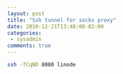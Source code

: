 ```yaml
---
layout: post
title: "Ssh tunnel for socks proxy"
date: 2010-12-21T13:48:00-02:00
categories:
 - sysadmin
comments: true
---
```

```bash
ssh -fCqND 8080 linode
```
